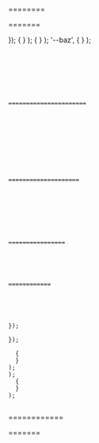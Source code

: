 ========






=======



});
  {
  }
);
  {
  }
);
  '--baz',
  {
  }
);
```


```


```


```
```



======================

```
```









====================

```
```







================





============





});

});

  {
  }
);
);
  {
  }
);


```



============



=======



